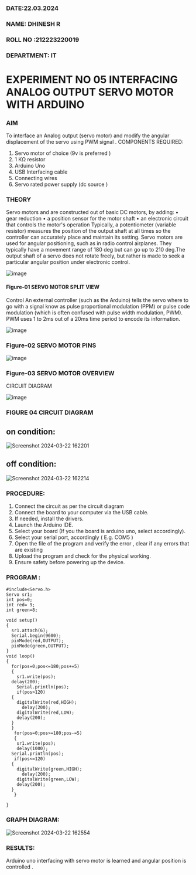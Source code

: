 ###  DATE:22.03.2024

###  NAME: DHINESH R
###  ROLL NO :212223220019
###  DEPARTMENT: IT


# EXPERIMENT NO 05 INTERFACING ANALOG OUTPUT SERVO MOTOR WITH ARDUINO

### AIM
To interface an Analog output (servo motor) and modify the angular displacement of the servo using PWM signal .
COMPONENTS REQUIRED:
1.	Servo motor of choice (9v is preferred )
2.	1 KΩ resistor 
3.	Arduino Uno 
4.	USB Interfacing cable 
5.	Connecting wires 
6.	Servo rated power supply (dc source )


### THEORY
Servo motors and are constructed out of basic DC motors, by adding:
•	 gear reduction
•	 a position sensor for the motor shaft
•	 an electronic circuit that controls the motor's operation
Typically, a potentiometer (variable resistor) measures the position of the output shaft at all times so the controller can accurately place and maintain its setting.
Servo motors are used for angular positioning, such as in radio control airplanes.  They typically have a movement range of 180 deg but can go up to 210 deg.The output shaft of a servo does not rotate freely, but rather is made to seek a particular angular position under electronic control. 


![image](https://user-images.githubusercontent.com/36288975/163544439-1f477927-fcd4-42f0-9ce4-c863fdbf1210.png)



#### Figure-01 SERVO MOTOR SPLIT VIEW 
Control 
An external controller (such as the Arduino) tells the servo where to go with a signal know as pulse proportional modulation (PPM) or pulse code modulation (which is often confused with pulse width modulation, PWM). PWM uses 1 to 2ms out of a 20ms time period to encode its information.
 
 
 ![image](https://user-images.githubusercontent.com/36288975/163544482-3027136f-7135-4f3d-a23f-8dc2fe04194d.png)

### Figure-02 SERVO MOTOR PINS

 ![image](https://user-images.githubusercontent.com/36288975/163544513-ca497421-e6ba-4f91-871f-5cfba77f22a8.png)


### Figure-03 SERVO MOTOR OVERVIEW 

 


 





CIRCUIT DIAGRAM
 
 
 ![image](https://user-images.githubusercontent.com/36288975/163544618-6eb8a7b5-7f1a-428a-8d9f-fd899b145efb.png)

### FIGURE 04 CIRCUIT DIAGRAM
## on condition:
![Screenshot 2024-03-22 162201](https://github.com/vasanthkumarch/EXPERIMENT-NO--05-INTERFACING-ANALOG-OUTPUT-SERVO-MOTOR-WITH-ARDUINO-/assets/151379545/42d53e00-ce00-4b11-833c-a1dec9099f5c)
## off condition:
![Screenshot 2024-03-22 162214](https://github.com/vasanthkumarch/EXPERIMENT-NO--05-INTERFACING-ANALOG-OUTPUT-SERVO-MOTOR-WITH-ARDUINO-/assets/151379545/4a17d4df-4453-48bf-a336-31b491877fa1)


### PROCEDURE:
1.	Connect the circuit as per the circuit diagram 
2.	Connect the board to your computer via the USB cable.
3.	If needed, install the drivers.
4.	Launch the Arduino IDE.
5.	Select your board (If you the board is arduino uno, select accordingly).
6.	Select your serial port, accordingly ( E.g. COM5 )
7.	Open the file of the program  and verify the error , clear if any errors that are existing 
8.	Upload the program and check for the physical working. 
9.	Ensure safety before powering up the device.


### PROGRAM :
```
#include<Servo.h>
Servo sr1;
int pos=0;
int red= 9;
int green=8;

void setup()
{
  sr1.attach(6);
  Serial.begin(9600);
  pinMode(red,OUTPUT);
  pinMode(green,OUTPUT);
}
void loop()
{
  for(pos=0;pos<=180;pos+=5)
  {
    sr1.write(pos);
  delay(200);
    Serial.println(pos);
    if(pos>120)
  {
    digitalWrite(red,HIGH);
      delay(200);
    digitalWrite(red,LOW);
    delay(200);
  }
  }
   for(pos=0;pos>=180;pos-=5)
   {
    sr1.write(pos);
    delay(1000);
  Serial.println(pos);
   if(pos<=120)
  {
    digitalWrite(green,HIGH);
      delay(200);
    digitalWrite(green,LOW);
    delay(200);
  }
   }
 
}
```
### GRAPH DIAGRAM:
![Screenshot 2024-03-22 162554](https://github.com/vasanthkumarch/EXPERIMENT-NO--05-INTERFACING-ANALOG-OUTPUT-SERVO-MOTOR-WITH-ARDUINO-/assets/151379545/be9e8808-263b-4370-a65a-68aa3010d571)

 









### RESULTS: 
Arduino uno interfacing with servo motor is learned and angular position is controlled .
